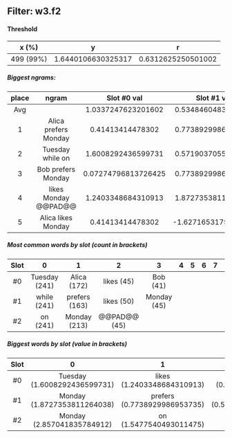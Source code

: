 ## Filter: w3.f2
#### Threshold
x (%) | y | r
:--: | :--: | :--:
499 (99%) | 1.6440106630325317 | 0.6312625250501002
##### Biggest ngrams:
place | ngram | Slot #0 val | Slot #1 val | Slot #2 val | sum
:--: | :--: | :--: | :--: | :--: | :--: 
Avg | | 1.0337247623201602 | 0.5348460483168791 | 1.967051376560647 | | 
1 | Alica prefers Monday | 0.41413414478302 | 0.7738929986953735 | 2.857041835784912 | 4.045068979263306
2 | Tuesday while on | 1.6008292436599731 | 0.5719037055969238 | 1.5477540493011475 | 3.7204869985580444
3 | Bob prefers Monday | 0.07274796813726425 | 0.7738929986953735 | 2.857041835784912 | 3.70368280261755
4 | likes Monday @@PAD@@ | 1.2403348684310913 | 1.8727353811264038 | 0.0 | 3.113070249557495
5 | Alica likes Monday | 0.41413414478302 | -1.6271653175354004 | 2.857041835784912 | 1.6440106630325317
##### Most common words by slot (count in brackets)
Slot | 0 | 1 | 2 | 3 | 4 | 5 | 6 | 7 | 8 | 9 | 10 | 11 | 12 | 13 | 14 | 15 | 16 | 17 | 18 | 19 | 20 | 21 | 22 | 23 | 24 | 25 | 26 | 27 | 28 | 29
 :--: | :--: | :--: | :--: | :--: | :--: | :--: | :--: | :--: | :--: | :--: | :--: | :--: | :--: | :--: | :--: | :--: | :--: | :--: | :--: | :--: | :--: | :--: | :--: | :--: | :--: | :--: | :--: | :--: | :--: | :--:
#0 | Tuesday (241) | Alica (172) | likes (45) | Bob (41)
#1 | while (241) | prefers (163) | likes (50) | Monday (45)
#2 | on (241) | Monday (213) | @@PAD@@ (45)
##### Biggest words by slot (value in brackets)
Slot | 0 | 1 | 2 | 3 | 4 | 5 | 6 | 7 | 8 | 9 | 10 | 11 | 12 | 13 | 14 | 15 | 16 | 17 | 18 | 19 | 20 | 21 | 22 | 23 | 24 | 25 | 26 | 27 | 28 | 29
 :--: | :--: | :--: | :--: | :--: | :--: | :--: | :--: | :--: | :--: | :--: | :--: | :--: | :--: | :--: | :--: | :--: | :--: | :--: | :--: | :--: | :--: | :--: | :--: | :--: | :--: | :--: | :--: | :--: | :--: | :--:
#0 | Tuesday (1.6008292436599731) | likes (1.2403348684310913) | Alica (0.41413414478302) | Bob (0.07274796813726425)
#1 | Monday (1.8727353811264038) | prefers (0.7738929986953735) | while (0.5719037055969238)
#2 | Monday (2.857041835784912) | on (1.5477540493011475)

